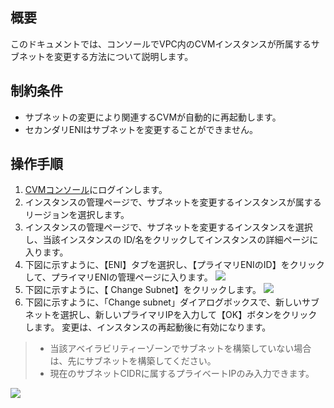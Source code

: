 ## 概要
このドキュメントでは、コンソールでVPC内のCVMインスタンスが所属するサブネットを変更する方法について説明します。

## 制約条件

- サブネットの変更により関連するCVMが自動的に再起動します。
- セカンダリENIはサブネットを変更することができません。

## 操作手順

1.  [CVMコンソール](https://console.cloud.tencent.com/cvm/index)にログインします。
2. インスタンスの管理ページで、サブネットを変更するインスタンスが属するリージョンを選択します。
3. インスタンスの管理ページで、サブネットを変更するインスタンスを選択し、当該インスタンスの ID/名をクリックしてインスタンスの詳細ページに入ります。
4. 下図に示すように、【ENI】タブを選択し、【プライマリENIのID】をクリックして、プライマリENIの管理ページに入ります。
![](https://main.qcloudimg.com/raw/feeec3ecd76a2f5710d1b775b9f7f1d9.png)
5. 下図に示すように、【 Change Subnet】をクリックします。
![](https://main.qcloudimg.com/raw/713d6383b128a66ae25f5342a7387631.jpg)
6. 下図に示すように、「Change subnet」ダイアログボックスで、新しいサブネットを選択し、新しいプライマリIPを入力して【OK】ボタンをクリックします。
変更は、インスタンスの再起動後に有効になります。
> 
> - 当該アベイラビリティーゾーンでサブネットを構築していない場合は、先にサブネットを構築してください。
> - 現在のサブネットCIDRに属するプライベートIPのみ入力できます。
>
![](https://main.qcloudimg.com/raw/58c3534b2d6c9da255c5a32bbde8a4c1.png)

